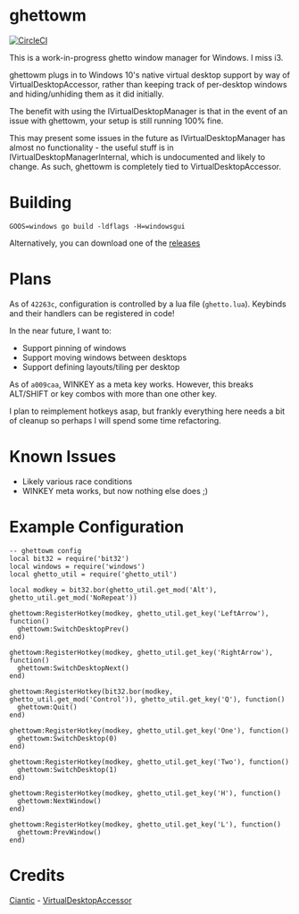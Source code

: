 ghettowm
========

[![CircleCI](https://circleci.com/gh/chrsm/ghettowm.svg?style=svg)](https://circleci.com/gh/chrsm/ghettowm)

This is a work-in-progress ghetto window manager for Windows. I miss i3.

ghettowm plugs in to Windows 10's native virtual desktop support by way of
VirtualDesktopAccessor, rather than keeping track of per-desktop windows
and hiding/unhiding them as it did initially.

The benefit with using the IVirtualDesktopManager is that in the event
of an issue with ghettowm, your setup is still running 100% fine.

This may present some issues in the future as IVirtualDesktopManager has
almost no functionality - the useful stuff is in IVirtualDesktopManagerInternal,
which is undocumented and likely to change. As such, ghettowm is completely
tied to VirtualDesktopAccessor.

Building
========

`GOOS=windows go build -ldflags -H=windowsgui`

Alternatively, you can download one of the [releases](https://github.com/chrsm/ghettowm/releases)

Plans
=====

As of `42263c`, configuration is controlled by a lua file (`ghetto.lua`).
Keybinds and their handlers can be registered in code!

In the near future, I want to:

- Support pinning of windows
- Support moving windows between desktops
- Support defining layouts/tiling per desktop

As of `a009caa`, WINKEY as a meta key works.
However, this breaks ALT/SHIFT or key combos with more than one other key.

I plan to reimplement hotkeys asap, but frankly everything here needs a bit of
cleanup so perhaps I will spend some time refactoring.

Known Issues
============

- Likely various race conditions
- WINKEY meta works, but now nothing else does ;)

Example Configuration
=====================

```
-- ghettowm config
local bit32 = require('bit32')
local windows = require('windows')
local ghetto_util = require('ghetto_util')

local modkey = bit32.bor(ghetto_util.get_mod('Alt'), ghetto_util.get_mod('NoRepeat'))

ghettowm:RegisterHotkey(modkey, ghetto_util.get_key('LeftArrow'), function()
  ghettowm:SwitchDesktopPrev()
end)

ghettowm:RegisterHotkey(modkey, ghetto_util.get_key('RightArrow'), function()
  ghettowm:SwitchDesktopNext()
end)

ghettowm:RegisterHotkey(bit32.bor(modkey, ghetto_util.get_mod('Control')), ghetto_util.get_key('Q'), function()
  ghettowm:Quit()
end)

ghettowm:RegisterHotkey(modkey, ghetto_util.get_key('One'), function()
  ghettowm:SwitchDesktop(0)
end)

ghettowm:RegisterHotkey(modkey, ghetto_util.get_key('Two'), function()
  ghettowm:SwitchDesktop(1)
end)

ghettowm:RegisterHotkey(modkey, ghetto_util.get_key('H'), function()
  ghettowm:NextWindow()
end)

ghettowm:RegisterHotkey(modkey, ghetto_util.get_key('L'), function()
  ghettowm:PrevWindow()
end)
```

Credits
=======

[Ciantic](https://github.com/Ciantic) - [VirtualDesktopAccessor](https://github.com/Ciantic/VirtualDesktopAccessor)
